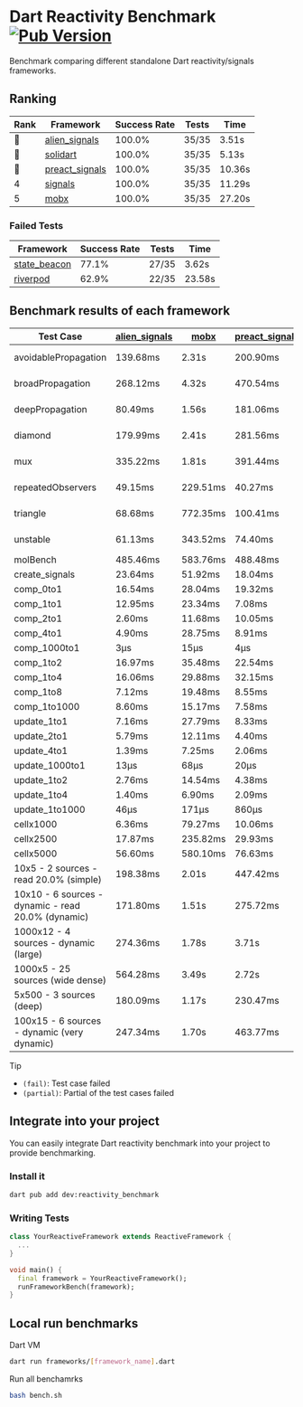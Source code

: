 # Dart Reactivity Benchmark [![Pub Version](https://img.shields.io/pub/v/reactivity_benchmark)](https://pub.dev/packages/reactivity_benchmark)

Benchmark comparing different standalone Dart reactivity/signals frameworks.

## Ranking

<!-- ranking start -->
| Rank | Framework | Success Rate | Tests | Time |
|------|-----------|--------------|-------|------|
| 🥇 | [alien_signals](https://github.com/medz/alien-signals-dart) | 100.0% | 35/35 | 3.51s |
| 🥈 | [solidart](https://github.com/nank1ro/solidart) | 100.0% | 35/35 | 5.13s |
| 🥉 | [preact_signals](https://pub.dev/packages/preact_signals) | 100.0% | 35/35 | 10.36s |
| 4 | [signals](https://github.com/rodydavis/signals.dart) | 100.0% | 35/35 | 11.29s |
| 5 | [mobx](https://github.com/mobxjs/mobx.dart) | 100.0% | 35/35 | 27.20s |

<!-- ranking end -->

### **Failed Tests**

<!-- fail start -->
| Framework | Success Rate | Tests | Time |
|-----------|--------------|-------|------|
| [state_beacon](https://github.com/jinyus/dart_beacon) | 77.1% | 27/35 | 3.62s |
| [riverpod](https://github.com/rrousselGit/riverpod) | 62.9% | 22/35 | 23.58s |

<!-- fail end -->

## Benchmark results of each framework

<!-- test-case start -->
| Test Case | [alien_signals](https://github.com/medz/alien-signals-dart) | [mobx](https://github.com/mobxjs/mobx.dart) | [preact_signals](https://pub.dev/packages/preact_signals) | [riverpod](https://github.com/rrousselGit/riverpod) | [signals](https://github.com/rodydavis/signals.dart) | [solidart](https://github.com/nank1ro/solidart) | [state_beacon](https://github.com/jinyus/dart_beacon) |
|---|---|---|---|---|---|---|---|
| avoidablePropagation | 139.68ms | 2.31s | 200.90ms | 1.49s | 216.41ms | 237.30ms | 159.31ms (fail) |
| broadPropagation | 268.12ms | 4.32s | 470.54ms | 86.70ms (fail) | 478.06ms | 442.49ms | 6.47ms (fail) |
| deepPropagation | 80.49ms | 1.56s | 181.06ms | 2.08s (fail) | 174.29ms | 129.53ms | 144.59ms (fail) |
| diamond | 179.99ms | 2.41s | 281.56ms | 2.85s (fail) | 289.92ms | 302.90ms | 209.05ms (fail) |
| mux | 335.22ms | 1.81s | 391.44ms | 576.11ms (fail) | 413.35ms | 392.58ms | 197.73ms (fail) |
| repeatedObservers | 49.15ms | 229.51ms | 40.27ms | 401.69ms (fail) | 46.38ms | 86.55ms | 52.89ms (fail) |
| triangle | 68.68ms | 772.35ms | 100.41ms | 1.01s (fail) | 103.21ms | 100.26ms | 78.56ms (fail) |
| unstable | 61.13ms | 343.52ms | 74.40ms | 652.79ms (fail) | 76.18ms | 101.32ms | 339.16ms (fail) |
| molBench | 485.46ms | 583.76ms | 488.48ms | 11.22ms | 487.11ms | 495.40ms | 1.07ms |
| create_signals | 23.64ms | 51.92ms | 18.04ms | 24.02ms | 26.24ms | 81.71ms | 62.04ms |
| comp_0to1 | 16.54ms | 28.04ms | 19.32ms | 14.66ms | 11.60ms | 41.29ms | 60.82ms |
| comp_1to1 | 12.95ms | 23.34ms | 7.08ms | 20.52ms | 27.75ms | 24.38ms | 63.05ms |
| comp_2to1 | 2.60ms | 11.68ms | 10.05ms | 25.80ms | 14.34ms | 40.30ms | 40.17ms |
| comp_4to1 | 4.90ms | 28.75ms | 8.91ms | 3.85ms | 1.90ms | 29.35ms | 17.76ms |
| comp_1000to1 | 3μs | 15μs | 4μs | 8μs | 4μs | 15μs | 49μs |
| comp_1to2 | 16.97ms | 35.48ms | 22.54ms | 10.44ms | 18.87ms | 24.39ms | 52.30ms |
| comp_1to4 | 16.06ms | 29.88ms | 32.15ms | 25.45ms | 12.17ms | 42.89ms | 50.95ms |
| comp_1to8 | 7.12ms | 19.48ms | 8.55ms | 5.31ms | 6.31ms | 25.07ms | 50.26ms |
| comp_1to1000 | 8.60ms | 15.17ms | 7.58ms | 4.51ms | 4.28ms | 14.67ms | 45.66ms |
| update_1to1 | 7.16ms | 27.79ms | 8.33ms | 80.13ms | 11.41ms | 14.48ms | 6.27ms |
| update_2to1 | 5.79ms | 12.11ms | 4.40ms | 40.58ms | 5.23ms | 7.15ms | 3.23ms |
| update_4to1 | 1.39ms | 7.25ms | 2.06ms | 19.44ms | 2.85ms | 3.61ms | 1.61ms |
| update_1000to1 | 13μs | 68μs | 20μs | 172μs | 29μs | 36μs | 16μs |
| update_1to2 | 2.76ms | 14.54ms | 4.38ms | 41.07ms | 4.94ms | 7.35ms | 3.13ms |
| update_1to4 | 1.40ms | 6.90ms | 2.09ms | 19.88ms | 2.84ms | 3.62ms | 1.61ms |
| update_1to1000 | 46μs | 171μs | 860μs | 91μs | 43μs | 256μs | 428μs |
| cellx1000 | 6.36ms | 79.27ms | 10.06ms | N/A | 9.80ms | 9.23ms | 5.42ms |
| cellx2500 | 17.87ms | 235.82ms | 29.93ms | N/A | 32.35ms | 27.59ms | 31.76ms |
| cellx5000 | 56.60ms | 580.10ms | 76.63ms | N/A | 64.33ms | 86.81ms | 74.23ms |
| 10x5 - 2 sources - read 20.0% (simple) | 198.38ms | 2.01s | 447.42ms | 2.36s | 523.96ms | 312.43ms | 249.35ms |
| 10x10 - 6 sources - dynamic - read 20.0% (dynamic) | 171.80ms | 1.51s | 275.72ms | 1.56s (partial) | 292.01ms | 218.64ms | 209.37ms |
| 1000x12 - 4 sources - dynamic (large) | 274.36ms | 1.78s | 3.71s | 2.59s (partial) | 3.75s | 436.36ms | 374.24ms |
| 1000x5 - 25 sources (wide dense) | 564.28ms | 3.49s | 2.72s | 4.26s | 3.47s | 816.01ms | 537.66ms |
| 5x500 - 3 sources (deep) | 180.09ms | 1.17s | 230.47ms | 1.47s | 225.24ms | 231.82ms | 208.06ms |
| 100x15 - 6 sources - dynamic (very dynamic) | 247.34ms | 1.70s | 463.77ms | 1.84s (partial) | 485.44ms | 337.47ms | 279.04ms |

<!-- test-case end -->

> [!TIP]
> - `(fail)`: Test case failed
> - `(partial)`: Partial of the test cases failed

## Integrate into your project

You can easily integrate Dart reactivity benchmark into your project to provide benchmarking.

### Install it

```bash
dart pub add dev:reactivity_benchmark
```

### Writing Tests

```dart
class YourReactiveFramework extends ReactiveFramework {
  ...
}

void main() {
  final framework = YourReactiveFramework();
  runFrameworkBench(framework);
}
```

## Local run benchmarks

Dart VM
```bash
dart run frameworks/[framework_name].dart
```

Run all benchamrks
```bash
bash bench.sh
```
